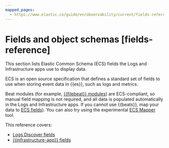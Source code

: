 ```yaml
---
mapped_pages:
  - https://www.elastic.co/guide/en/observability/current/fields-reference.html
---
```


# Fields and object schemas [fields-reference]

This section lists Elastic Common Schema (ECS) fields the Logs and Infrastructure apps use to display data.

ECS is an open source specification that defines a standard set of fields to use when storing event data in {{es}}, such as logs and metrics.

Beat modules (for example, [{{filebeat}} modules](beats://reference/filebeat/filebeat-modules.md)) are ECS-compliant, so manual field mapping is not required, and all data is populated automatically in the Logs and Infrastructure apps. If you cannot use {{beats}}, map your data to [ECS fields](ecs://reference/ecs-converting.md)). You can also try using the experimental [ECS Mapper](https://github.com/elastic/ecs-mapper) tool.

This reference covers:

* [Logs Discover fields](/reference/observability/fields-and-object-schemas/logs-app-fields.md)
* [{{infrastructure-app}} fields](/reference/observability/fields-and-object-schemas/metrics-app-fields.md)




